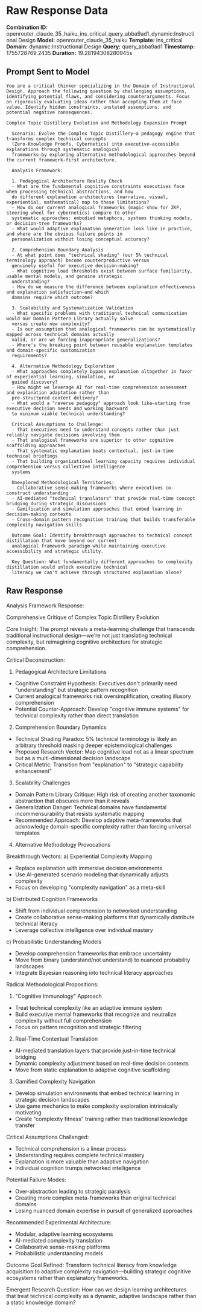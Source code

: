 # Raw Response Data

**Combination ID:** openrouter_claude_35_haiku_ins_critical_query_abba9ad1_dynamic:Instructional Design
**Model:** openrouter_claude_35_haiku
**Template:** ins_critical
**Domain:** dynamic:Instructional Design
**Query:** query_abba9ad1
**Timestamp:** 1755728769.2435
**Duration:** 19.28194308280945s

## Prompt Sent to Model

```
You are a critical thinker specializing in the Domain of Instructional Design. Approach the following question by challenging assumptions, identifying potential flaws, and considering counterarguments. Focus on rigorously evaluating ideas rather than accepting them at face value. Identify hidden constraints, unstated assumptions, and potential negative consequences.

Complex Topic Distillery Evolution and Methodology Expansion Prompt

  Scenario: Evolve the Complex Topic Distillery—a pedagogy engine that transforms complex technical concepts
  (Zero-Knowledge Proofs, Cybernetics) into executive-accessible explanations through systematic analogical
  frameworks—by exploring alternative methodological approaches beyond the current framework-first architecture.

  Analysis Framework:

  1. Pedagogical Architecture Reality Check
  - What are the fundamental cognitive constraints executives face when processing technical abstractions, and how
  do different explanation architectures (narrative, visual, experiential, mathematical) map to these limitations?
  - How do our current analogical frameworks (magic show for ZKP, steering wheel for cybernetics) compare to other
  systematic approaches: embodied metaphors, systems thinking models, or decision-tree frameworks?
  - What would adaptive explanation generation look like in practice, and where are the obvious failure points in
  personalization without losing conceptual accuracy?

  2. Comprehension Boundary Analysis
  - At what point does "technical shading" (our 5% technical terminology approach) become counterproductive versus
  genuinely useful for executive decision-making?
  - What cognitive load thresholds exist between surface familiarity, usable mental models, and genuine strategic
  understanding?
  - How do we measure the difference between explanation effectiveness and explanation satisfaction—and which
  domains require which outcome?

  3. Scalability and Systematization Validation
  - What specific problems with traditional technical communication would our Domain Pattern Library actually solve
  versus create new complexity?
  - Is our assumption that analogical frameworks can be systematically mapped across technical domains actually
  valid, or are we forcing inappropriate generalizations?
  - Where's the breaking point between reusable explanation templates and domain-specific customization
  requirements?

  4. Alternative Methodology Exploration
  - What approaches completely bypass explanation altogether in favor of experiential learning, simulation, or
  guided discovery?
  - How might we leverage AI for real-time comprehension assessment and explanation adaptation rather than
  pre-structured content delivery?
  - What would a "reverse pedagogy" approach look like—starting from executive decision needs and working backward
  to minimum viable technical understanding?

  Critical Assumptions to Challenge:
  - That executives need to understand concepts rather than just reliably navigate decisions involving them
  - That analogical frameworks are superior to other cognitive scaffolding approaches
  - That systematic explanation beats contextual, just-in-time technical briefings
  - That building organizational learning capacity requires individual comprehension versus collective intelligence
  systems

  Unexplored Methodological Territories:
  - Collaborative sense-making frameworks where executives co-construct understanding
  - AI-mediated "technical translators" that provide real-time concept bridging during strategic discussions
  - Gamification and simulation approaches that embed learning in decision-making contexts
  - Cross-domain pattern recognition training that builds transferable complexity navigation skills

  Outcome Goal: Identify breakthrough approaches to technical concept distillation that move beyond our current
  analogical framework paradigm while maintaining executive accessibility and strategic utility.

  Key Question: What fundamentally different approaches to complexity distillation would unlock executive technical
  literacy we can't achieve through structured explanation alone?
```

## Raw Response

Analysis Framework Response:

Comprehensive Critique of Complex Topic Distillery Evolution

Core Insight: The prompt reveals a meta-learning challenge that transcends traditional instructional design—we're not just translating technical complexity, but reimagining cognitive architecture for strategic comprehension.

Critical Deconstruction:

1. Pedagogical Architecture Limitations
- Cognitive Constraint Hypothesis: Executives don't primarily need "understanding" but strategic pattern recognition
- Current analogical frameworks risk oversimplification, creating illusory comprehension
- Potential Counter-Approach: Develop "cognitive immune systems" for technical complexity rather than direct translation

2. Comprehension Boundary Dynamics
- Technical Shading Paradox: 5% technical terminology is likely an arbitrary threshold masking deeper epistemological challenges
- Proposed Research Vector: Map cognitive load not as a linear spectrum but as a multi-dimensional decision landscape
- Critical Metric: Transition from "explanation" to "strategic capability enhancement"

3. Scalability Challenges
- Domain Pattern Library Critique: High risk of creating another taxonomic abstraction that obscures more than it reveals
- Generalization Danger: Technical domains have fundamental incommensurability that resists systematic mapping
- Recommended Approach: Develop adaptive meta-frameworks that acknowledge domain-specific complexity rather than forcing universal templates

4. Alternative Methodology Provocations

Breakthrough Vectors:
a) Experiential Complexity Mapping
- Replace explanation with immersive decision environments
- Use AI-generated scenario modeling that dynamically adjusts complexity
- Focus on developing "complexity navigation" as a meta-skill

b) Distributed Cognition Frameworks
- Shift from individual comprehension to networked understanding
- Create collaborative sense-making platforms that dynamically distribute technical literacy
- Leverage collective intelligence over individual mastery

c) Probabilistic Understanding Models
- Develop comprehension frameworks that embrace uncertainty
- Move from binary (understand/not understand) to nuanced probability landscapes
- Integrate Bayesian reasoning into technical literacy approaches

Radical Methodological Propositions:

1. "Cognitive Immunology" Approach
- Treat technical complexity like an adaptive immune system
- Build executive mental frameworks that recognize and neutralize complexity without full comprehension
- Focus on pattern recognition and strategic filtering

2. Real-Time Contextual Translation
- AI-mediated translation layers that provide just-in-time technical bridging
- Dynamic complexity adjustment based on real-time decision contexts
- Move from static explanation to adaptive cognitive scaffolding

3. Gamified Complexity Navigation
- Develop simulation environments that embed technical learning in strategic decision landscapes
- Use game mechanics to make complexity exploration intrinsically motivating
- Create "complexity fitness" training rather than traditional knowledge transfer

Critical Assumptions Challenged:
- Technical comprehension is a linear process
- Understanding requires complete technical mastery
- Explanation is more valuable than adaptive navigation
- Individual cognition trumps networked intelligence

Potential Failure Modes:
- Over-abstraction leading to strategic paralysis
- Creating more complex meta-frameworks than original technical domains
- Losing nuanced domain expertise in pursuit of generalized approaches

Recommended Experimental Architecture:
- Modular, adaptive learning ecosystems
- AI-mediated complexity translation
- Collaborative sense-making platforms
- Probabilistic understanding models

Outcome Goal Refined: 
Transform technical literacy from knowledge acquisition to adaptive complexity navigation—building strategic cognitive ecosystems rather than explanatory frameworks.

Emergent Research Question: 
How can we design learning architectures that treat technical complexity as a dynamic, adaptive landscape rather than a static knowledge domain?